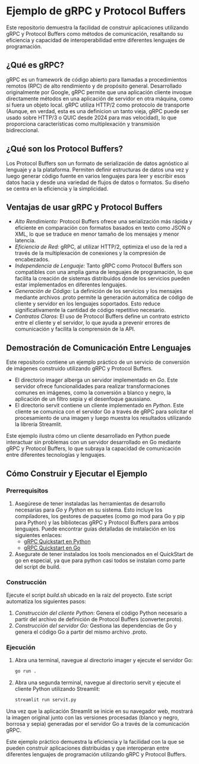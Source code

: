 # Ejemplo de gRPC y Protocol Buffers

Este repositorio demuestra la facilidad de construir aplicaciones utilizando gRPC y Protocol Buffers como métodos de comunicación, resaltando su eficiencia y capacidad de interoperabilidad entre diferentes lenguajes de programación.

## ¿Qué es gRPC?

gRPC es un framework de código abierto para llamadas a procedimientos remotos (RPC) de alto rendimiento y de propósito general. Desarrollado originalmente por Google, gRPC permite que una aplicación cliente invoque directamente métodos en una aplicación de servidor en otra máquina, como si fuera un objeto local. gRPC utiliza HTTP/2 como protocolo de transporte (Aunque, en verdad, esta es una definicion un tanto vieja, gRPC puede ser usado sobre HTTP/3 o QUIC desde 2024 para mas velocidad), lo que proporciona características como multiplexación y transmisión bidireccional.

## ¿Qué son los Protocol Buffers?

Los Protocol Buffers son un formato de serialización de datos agnóstico al lenguaje y a la plataforma. Permiten definir estructuras de datos una vez y luego generar código fuente en varios lenguajes para leer y escribir esos datos hacia y desde una variedad de flujos de datos o formatos. Su diseño se centra en la eficiencia y la simplicidad.

## Ventajas de usar gRPC y Protocol Buffers

* *Alto Rendimiento:* Protocol Buffers ofrece una serialización más rápida y eficiente en comparación con formatos basados en texto como JSON o XML, lo que se traduce en menor tamaño de los mensajes y menor latencia.
* *Eficiencia de Red:* gRPC, al utilizar HTTP/2, optimiza el uso de la red a través de la multiplexación de conexiones y la compresión de encabezados.
* *Independencia de Lenguaje:* Tanto gRPC como Protocol Buffers son compatibles con una amplia gama de lenguajes de programación, lo que facilita la creación de sistemas distribuidos donde los servicios pueden estar implementados en diferentes lenguajes.
* *Generación de Código:* La definición de los servicios y los mensajes mediante archivos .proto permite la generación automática de código de cliente y servidor en los lenguajes soportados. Esto reduce significativamente la cantidad de código repetitivo necesario.
* *Contratos Claros:* El uso de Protocol Buffers define un contrato estricto entre el cliente y el servidor, lo que ayuda a prevenir errores de comunicación y facilita la comprensión de la API.

## Demostración de Comunicación Entre Lenguajes

Este repositorio contiene un ejemplo práctico de un servicio de conversión de imágenes construido utilizando gRPC y Protocol Buffers.

* El directorio imager alberga un servidor implementado en *Go*. Este servidor ofrece funcionalidades para realizar transformaciones comunes en imágenes, como la conversión a blanco y negro, la aplicación de un filtro sepia y el desenfoque gaussiano.
* El directorio servit contiene un cliente implementado en *Python*. Este cliente se comunica con el servidor Go a través de gRPC para solicitar el procesamiento de una imagen y luego muestra los resultados utilizando la librería Streamlit.

Este ejemplo ilustra cómo un cliente desarrollado en Python puede interactuar sin problemas con un servidor desarrollado en Go mediante gRPC y Protocol Buffers, lo que subraya la capacidad de comunicación entre diferentes tecnologías y lenguajes.

## Cómo Construir y Ejecutar el Ejemplo

### Prerrequisitos

1.  Asegúrese de tener instaladas las herramientas de desarrollo necesarias para *Go* y *Python* en su sistema. Esto incluye los compiladores, los gestores de paquetes (como go mod para Go y pip para Python) y las bibliotecas gRPC y Protocol Buffers para ambos lenguajes. Puede encontrar guías detalladas de instalación en los siguientes enlaces:
    * [gRPC Quickstart en Python](https://grpc.io/docs/languages/python/quickstart/)
    * [gRPC Quickstart en Go](https://grpc.io/docs/languages/go/quickstart/)
2. Asegurate de tener instalados los tools mencionados en el QuickStart de go en especial, ya que para python casi todos se instalan como parte del script de build.

### Construcción

Ejecute el script _build.sh_ ubicado en la raíz del proyecto. Este script automatiza los siguientes pasos:

1.  *Construcción del cliente Python:* Genera el código Python necesario a partir del archivo de definición de Protocol Buffers (converter.proto).
2.  *Construcción del servidor Go:* Gestiona las dependencias de Go y genera el código Go a partir del mismo archivo .proto.

### Ejecución

1.  Abra una terminal, navegue al directorio imager y ejecute el servidor Go:
    ```bash
    go run .
    ```

2.  Abra una segunda terminal, navegue al directorio servit y ejecute el cliente Python utilizando Streamlit:
    ```bash
    streamlit run servit.py
    ```

Una vez que la aplicación Streamlit se inicie en su navegador web, mostrará la imagen original junto con las versiones procesadas (blanco y negro, borrosa y sepia) generadas por el servidor Go a través de la comunicación gRPC.

Este ejemplo práctico demuestra la eficiencia y la facilidad con la que se pueden construir aplicaciones distribuidas y que interoperan entre diferentes lenguajes de programación utilizando gRPC y Protocol Buffers.
